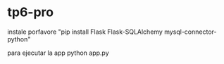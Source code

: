 # tp6-pro
instale porfavore "pip install Flask Flask-SQLAlchemy mysql-connector-python"

para ejecutar la app python app.py
